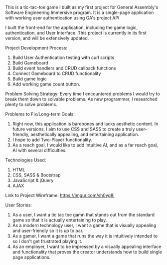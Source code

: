 
This is a tic-tac-toe game I built as my first project for General Assembly's Software Engineering Immersive program. It is a single-page application with working user authentication using GA's project API.

I built the front-end for the application, including the game logic, authentication, and User Interface.
This project is currently in its first version, and will be extensively updated.

Project Development Process:
1. Build User Authentication testing with curl scripts
2. Build Gameboard
3. Build event handlers and CRUD callback functions
4. Connect Gameboard to CRUD functionality
5. Build game logic
6. Add working game count button.

Problem Solving Strategy:
Every time I encountered problems I would try to break them down to solvable problems. As new programmer, I researched plenty to solve problems.

Problems to Fix/Long-term Goals:
1. Right now, this application is barebones and lacks aesthetic content. In future versions, I aim to use CSS and SASS to create a truly user-friendly, aesthetically appealing, and entertaining application.
2. I hope to add Two-Player functionality.
3. As a reach goal, I would like to add intuitive AI, and as a far reach goal, AI with several difficulties.

Technologies Used:
1. HTML
2. CSS, SASS & Bootstrap
3. JavaScript & jQuery
4. AJAX

Link to Project Wireframe:
https://imgur.com/sh0yg8i

User Stories:
1. As a user, I want a tic tac toe gamn that stands out from the standard game so that it is actually entertaining to play.
2. As a modern technology user, I want a game that is visually appealing and user-friendly so it is up to par.
3. As a gamer, I want a game that runs the way it is intuitively intended to so I don't get frustrated playing it.
4. As an employer, I want to be impressed by a visually appealing interface and functionality that proves the creator understands how to build single page applications.
